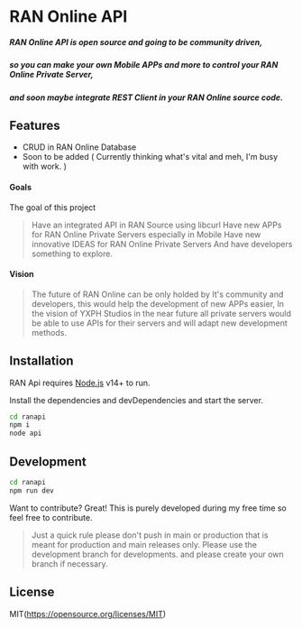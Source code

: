 # RAN Online API

##### RAN Online API is open source and going to be community driven,
##### so you can make your own Mobile APPs and more to control your RAN Online Private Server,
##### and soon maybe integrate REST Client in your RAN Online source code.

## Features

- CRUD in RAN Online Database
- Soon to be added ( Currently thinking what's vital and meh, I'm busy with work. )

#### Goals
The goal of this project
> Have an integrated API in RAN Source using libcurl
 Have new APPs for RAN Online Private Servers especially in Mobile
 Have new innovative IDEAS for RAN Online Private Servers
 And have developers something to explore.
 
#### Vision
>The future of RAN Online can be only holded by It's community and developers, this would help the development of new APPs easier,
In the vision of YXPH Studios in the near future all private servers would be able to use APIs for their servers and will adapt new development methods.



## Installation

RAN Api requires [Node.js](https://nodejs.org/) v14+ to run.

Install the dependencies and devDependencies and start the server.

```sh
cd ranapi
npm i
node api
```

## Development

```sh
cd ranapi
npm run dev
```

Want to contribute? Great!
This is purely developed during my free time so feel free to contribute.

> Just a quick rule please don't push in main or production that is meant for production and main releases only.
Please use the development branch for developments.
and please create your own branch if necessary.

## License
MIT(https://opensource.org/licenses/MIT)
